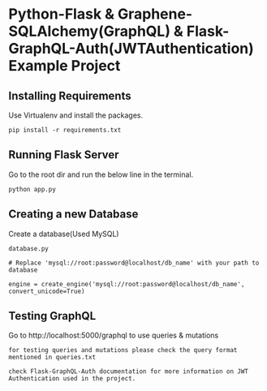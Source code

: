 # Python-Flask & Graphene-SQLAlchemy(GraphQL) & Flask-GraphQL-Auth(JWTAuthentication) Example Project


## Installing Requirements
Use Virtualenv and install the packages.
```
pip install -r requirements.txt
```
## Running Flask Server
Go to the root dir and run the below line in the terminal.
```
python app.py
```
## Creating a new Database
Create a database(Used MySQL)
```
database.py

# Replace 'mysql://root:password@localhost/db_name' with your path to database

engine = create_engine('mysql://root:password@localhost/db_name', convert_unicode=True)

```
## Testing GraphQL
Go to http://localhost:5000/graphql to use queries & mutations 

```
for testing queries and mutations please check the query format mentioned in queries.txt
```

```
check Flask-GraphQL-Auth documentation for more information on JWT Authentication used in the project.

```
